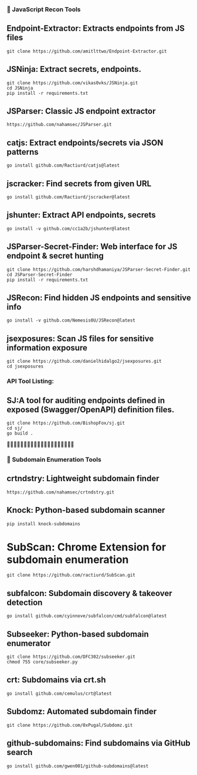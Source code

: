 ### 🎯 JavaScript Recon Tools

## Endpoint-Extractor: Extracts endpoints from JS files

```
git clone https://github.com/amitlttwo/Endpoint-Extractor.git

```

## JSNinja: Extract secrets, endpoints.

```
git clone https://github.com/vikas0vks/JSNinja.git
cd JSNinja
pip install -r requirements.txt
```

## JSParser: Classic JS endpoint extractor

```
https://github.com/nahamsec/JSParser.git
```

## catjs: Extract endpoints/secrets via JSON patterns

```
go install github.com/Ractiurd/catjs@latest
```

## jscracker: Find secrets from given URL

```
go install github.com/Ractiurd/jscracker@latest
```

## jshunter: Extract API endpoints, secrets

```
go install -v github.com/cc1a2b/jshunter@latest
```

## JSParser-Secret-Finder: Web interface for JS endpoint & secret hunting

```
git clone https://github.com/harshdhamaniya/JSParser-Secret-Finder.git
cd JSParser-Secret-Finder
pip install -r requirements.txt
```

## JSRecon: Find hidden JS endpoints and sensitive info

```
go install -v github.com/Nemesis0U/JSRecon@latest

```

## jsexposures: Scan JS files for sensitive information exposure

```
git clone https://github.com/danielhidalgo2/jsexposures.git
cd jsexposures
```

### API Tool Listing:

## SJ:A tool for auditing endpoints defined in exposed (Swagger/OpenAPI) definition files.

```
git clone https://github.com/BishopFox/sj.git
cd sj/
go build .
```



🎯🎯🎯🎯🎯🎯🎯🎯🎯🎯🎯🎯🎯🎯🎯🎯🎯🎯🎯🎯

### 🎯 Subdomain Enumeration Tools

## crtndstry: Lightweight subdomain finder

```
https://github.com/nahamsec/crtndstry.git
```

## Knock: Python-based subdomain scanner

```
pip install knock-subdomains
```

# SubScan: Chrome Extension for subdomain enumeration

```
git clone https://github.com/ractiurd/SubScan.git
```

## subfalcon: Subdomain discovery & takeover detection

```
go install github.com/cyinnove/subfalcon/cmd/subfalcon@latest
```

## Subseeker: Python-based subdomain enumerator

```
git clone https://github.com/DFC302/subseeker.git
chmod 755 core/subseeker.py
```

## crt: Subdomains via crt.sh

```
go install github.com/cemulus/crt@latest
```

## Subdomz: Automated subdomain finder

```
git clone https://github.com/0xPugal/Subdomz.git
```

## github-subdomains: Find subdomains via GitHub search

```
go install github.com/gwen001/github-subdomains@latest
```





































































































